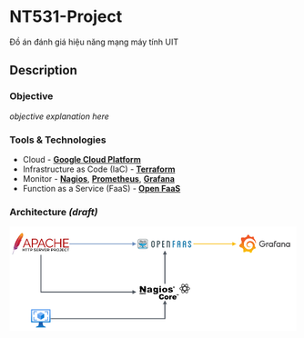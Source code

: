 # NT531-Project
Đồ án đánh giá hiệu năng mạng máy tính UIT

## Description

### Objective

*objective explanation here*

### Tools & Technologies

- Cloud - [**Google Cloud Platform**](https://cloud.google.com)
- Infrastructure as Code (IaC) - [**Terraform**](https://www.terraform.io)
- Monitor - [**Nagios**](https://www.nagios.org/projects/nagios-core/), [**Prometheus**](https://prometheus.io/), [**Grafana**](https://grafana.com/)
- Function as a Service (FaaS) - [**Open FaaS**](https://www.openfaas.com/)

### Architecture *(draft)*

![draft system](/image/draf-arch.png)